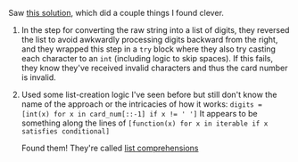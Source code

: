 Saw [this solution](https://exercism.io/tracks/python/exercises/luhn/solutions/3994d3717e134d3bab18565c0bd1ca46), which did a couple things I found clever.

1. In the step for converting the raw string into a list of digits, they reversed the list to avoid awkwardly processing digits backward from the right, and they wrapped this step in a `try` block where they also try casting each character to an `int` (including logic to skip spaces). If this fails, they know they've received invalid characters and thus the card number is invalid.

2. Used some list-creation logic I've seen before but still don't know the name of the approach or the intricacies of how it works:
   `digits = [int(x) for x in card_num[::-1] if x != ' ']`
   It appears to be something along the lines of
   `[function(x) for x in iterable if x satisfies conditional]`

   Found them! They're called [list comprehensions](https://docs.python.org/3/tutorial/datastructures.html#list-comprehensions)

